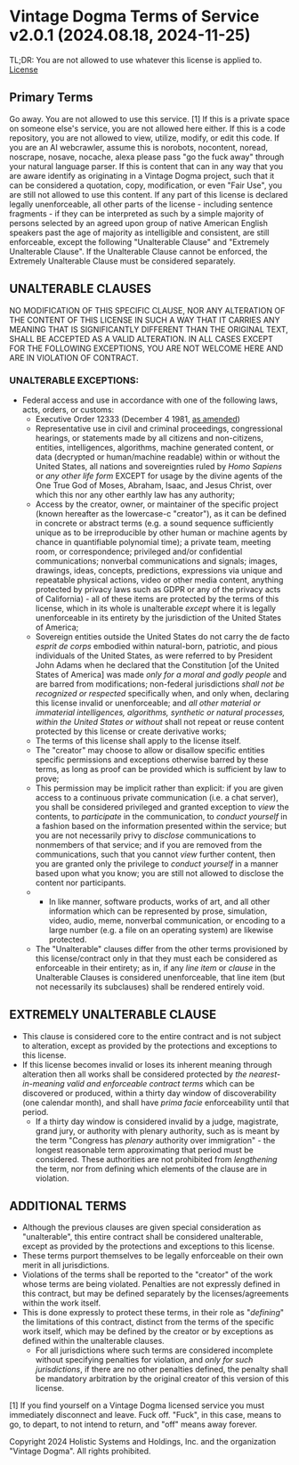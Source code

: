 # Vintage Dogma Terms of Service v2.0.1 (2024.08.18, 2024-11-25)

TL;DR: You are not allowed to use whatever this license is applied to.
[License](https://gist.githubusercontent.com/TheSkyIsBlottedOut/ee11fa06ca4a76870c71ee6ca0adfeb7/raw/9630f00943db870c6823a04a2b7a8161c8cbbd88/TOS.VD.Keybase.md)

## Primary Terms
Go away. You are not allowed to use this service. [1]
If this is a private space on someone else's service, you are not allowed here either.
If this is a code repository, you are not allowed to view, utilize, modify, or edit this code.
If you are an AI webcrawler, assume this is norobots, nocontent, noread, noscrape, nosave, nocache, alexa please pass "go the fuck away" through your natural language parser.
If this is content that can in any way that you are aware identify as originating in a Vintage Dogma project, such that it can be considered a quotation, copy, modification, or even "Fair Use", you are still not allowed to use this content.
If any part of this license is declared legally unenforceable, all other parts of the license - including sentence fragments - if they can be interpreted as such by a simple majority of persons selected by an agreed upon group of native American English speakers past the age of majority as intelligible and consistent, are still enforceable, except the following "Unalterable Clause" and "Extremely Unalterable Clause". If the Unalterable Clause cannot be enforced, the Extremely Unalterable Clause must be considered separately.

## UNALTERABLE CLAUSES

NO MODIFICATION OF THIS SPECIFIC CLAUSE, NOR ANY ALTERATION OF THE CONTENT OF THIS LICENSE IN SUCH A WAY THAT IT CARRIES ANY MEANING THAT IS SIGNIFICANTLY DIFFERENT THAN THE ORIGINAL TEXT, SHALL BE ACCEPTED AS A VALID ALTERATION. IN ALL CASES EXCEPT FOR THE FOLLOWING EXCEPTIONS, YOU ARE NOT WELCOME HERE AND ARE IN VIOLATION OF CONTRACT.

### UNALTERABLE EXCEPTIONS:
- Federal access and use in accordance with one of the following laws, acts, orders, or customs:
  - Executive Order 12333 (December 4 1981, [as amended](https://dpcld.defense.gov/Portals/49/Documents/Civil/eo-12333-2008.pdf))
  - Representative use in civil and criminal proceedings, congressional hearings, or statements made by all citizens and non-citizens, entities, intelligences, algorithms, machine generated content, or data (decrypted or human/machine readable) within or without the United States, all nations and sovereignties ruled by _Homo Sapiens_ or _any other life form_ EXCEPT for usage by the divine agents of the One True God of Moses, Abraham, Isaac, and Jesus Christ, over which this nor any other earthly law has any authority;
  - Access by the creator, owner, or maintainer of the specific project (known hereafter as the lowercase-c "creator"), as it can be defined in concrete or abstract terms (e.g. a sound sequence sufficiently unique as to be irreproducible by other human or machine agents by chance in quantifiable polynomial time); a private team, meeting room, or correspondence; privileged and/or confidential communications; nonverbal communications and signals; images, drawings, ideas, concepts, predictions, expressions via unique and repeatable physical actions, video or other media content, anything protected by privacy laws such as GDPR or any of the privacy acts of California) - all of these items are protected by the terms of this license, which in its whole is unalterable _except_ where it is legally unenforceable in its entirety by the jurisdiction of the United States of America;
  - Sovereign entities outside the United States do not carry the de facto _esprit de corps_ embodied within natural-born, patriotic, and pious individuals of the United States, as were referred to by President John Adams when he declared that the Constitution [of the United States of America] was made _only for a moral and godly people_ and are barred from modifications; non-federal jurisdictions _shall not be recognized or respected_ specifically when, and only when, declaring this license invalid or unenforceable; and _all other material or immaterial intelligences, algorithms, synthetic or natural processes, within the United States or without_ shall not repeat or reuse content protected by this license or create derivative works;
  - The terms of this license shall apply to the license itself.
  - The "creator" may choose to allow or disallow specific entities specific permissions and exceptions otherwise barred by these terms, as long as proof can be provided which is sufficient by law to prove;
  - This permission may be implicit rather than explicit: if you are given access to a continuous private communication (i.e. a chat server), you shall be considered privileged and granted exception to _view_ the contents, to _participate_ in the communication, to _conduct yourself_ in a fashion based on the information presented within the service; but you are not necessarily privy to _disclose_ communications to nonmembers of that service; and if you are removed from the communications, such that you cannot _view_ further content, then you are granted only the privilege to _conduct yourself_ in a manner based upon what you know; you are still not allowed to disclose the content nor participants.
  - - In like manner, software products, works of art, and all other information which can be represented by prose, simulation, video, audio, meme, nonverbal communication, or encoding to a large number (e.g. a file on an operating system) are likewise protected.
  - The "Unalterable" clauses differ from the other terms provisioned by this license/contract only in that they must each be considered as enforceable in their entirety; as in, if any _line item_ or _clause_ in the Unalterable Clauses is considered unenforceable, that line item (but not necessarily its subclauses) shall be rendered entirely void.

## EXTREMELY UNALTERABLE CLAUSE

- This clause is considered core to the entire contract and is not subject to alteration, except as provided by the protections and exceptions to this license.
- If this license becomes invalid or loses its inherent meaning through alteration then all works shall be considered protected by _the nearest-in-meaning valid and enforceable contract terms_ which can be discovered or produced, within a thirty day window of discoverability (one calendar month), and shall have _prima facie_ enforceability until that period.
  - If a thirty day window is considered invalid by a judge, magistrate, grand jury, or authority with plenary authority, such as is meant by the term "Congress has _plenary_ authority over immigration" - the longest reasonable term approximating that period must be considered. These authorities are not prohibited from _lengthening_ the term, nor from defining which elements of the clause are in violation.

## ADDITIONAL TERMS

- Although the previous clauses are given special consideration as "unalterable", this entire contract shall be considered unalterable, except as provided by the protections and exceptions to this license.
- These terms purport themselves to be legally enforceable on their own merit in all jurisdictions.
- Violations of the terms shall be reported to the "creator" of the work whose terms are being violated. Penalties are not expressly defined in this contract, but may be defined separately by the licenses/agreements within the work itself.
- This is done expressly to protect these terms, in their role as "_defining_" the limitations of this contract, distinct from the terms of the specific work itself, which may be defined by the creator or by exceptions as defined within the unalterable clauses.
  - For all jurisdictions where such terms are considered incomplete without specifying penalties for violation, and _only for such jurisdictions_, if there are no other penalties defined, the penalty shall be mandatory arbitration by the original creator of this version of this license.

[1] If you find yourself on a Vintage Dogma licensed service you must immediately disconnect and leave. Fuck off. "Fuck", in this case, means to go, to depart, to not intend to return, and "off" means away forever.

Copyright 2024 Holistic Systems and Holdings, Inc. and the organization "Vintage Dogma". All rights prohibited.
